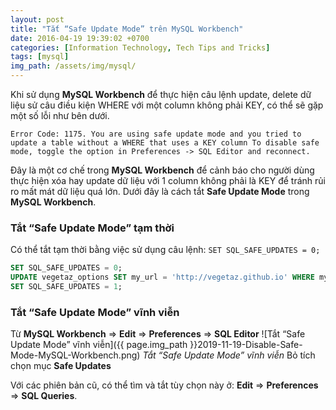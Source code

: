 ```yaml
---
layout: post
title: "Tắt “Safe Update Mode” trên MySQL Workbench"
date: 2016-04-19 19:39:02 +0700
categories: [Information Technology, Tech Tips and Tricks]
tags: [mysql]
img_path: /assets/img/mysql/
---
```


Khi sử dụng **MySQL Workbench** để thực hiện câu lệnh update, delete dữ liệu sử câu điều kiện WHERE với một column không phải KEY, có thể sẽ gặp một số lỗi như bên dưới.
```
Error Code: 1175. You are using safe update mode and you tried to update a table without a WHERE that uses a KEY column To disable safe mode, toggle the option in Preferences -> SQL Editor and reconnect.
```
Đây là một cơ chế trong **MySQL Workbench** để cảnh báo cho người dùng thực hiện xóa hay update dữ liệu với 1 column không phải là KEY để tránh rủi ro mất mát dữ liệu quá lớn.
Dưới đây là cách tắt **Safe Update Mode** trong **MySQL Workbench**.

### Tắt “Safe Update Mode” tạm thời
Có thể tắt tạm thời bằng việc sử dụng câu lệnh: `SET SQL_SAFE_UPDATES = 0;`
```sql
SET SQL_SAFE_UPDATES = 0;
UPDATE vegetaz_options SET my_url = 'http://vegetaz.github.io' WHERE my_url = 'https://example.com';
SET SQL_SAFE_UPDATES = 1;
```

### Tắt “Safe Update Mode” vĩnh viễn
Từ **MySQL Workbench** => **Edit** => **Preferences** => **SQL Editor**
![Tắt “Safe Update Mode” vĩnh viễn]({{ page.img_path }}2019-11-19-Disable-Safe-Mode-MySQL-Workbench.png)
_Tắt “Safe Update Mode” vĩnh viễn_
Bỏ tích chọn mục **Safe Updates**

Với các phiên bản cũ, có thể tìm và tắt tùy chọn này ở: **Edit** => **Preferences** => **SQL Queries**.
